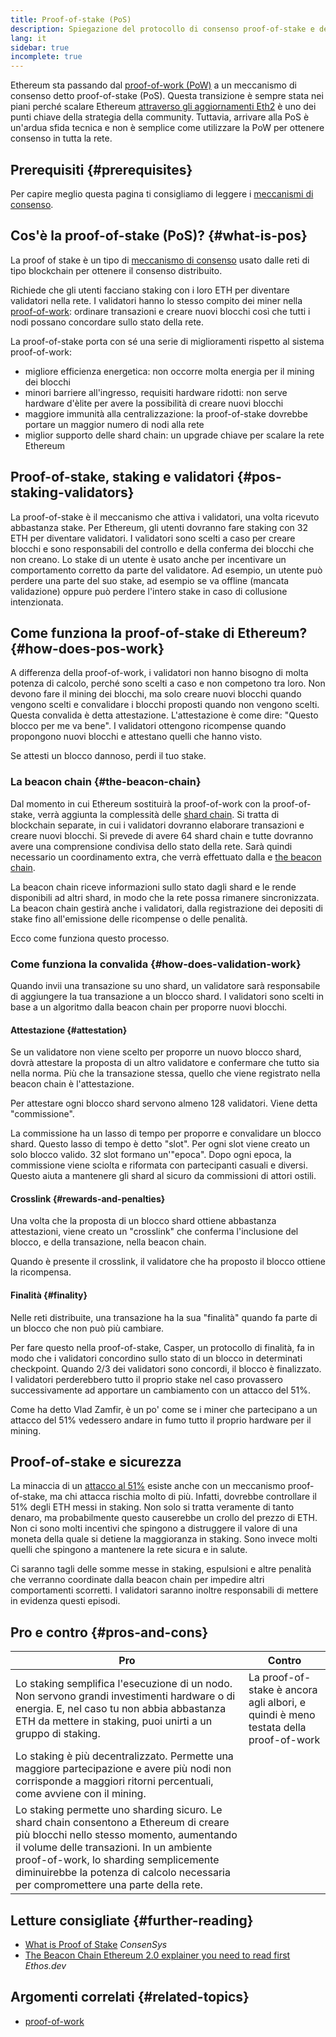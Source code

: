 ```yaml
---
title: Proof-of-stake (PoS)
description: Spiegazione del protocollo di consenso proof-of-stake e del suo ruolo in Ethereum.
lang: it
sidebar: true
incomplete: true
---
```


Ethereum sta passando dal [proof-of-work (PoW)](/developers/docs/consensus-mechanisms/pow/) a un meccanismo di consenso detto proof-of-stake (PoS). Questa transizione è sempre stata nei piani perché scalare Ethereum [attraverso gli aggiornamenti Eth2](/eth2/) è uno dei punti chiave della strategia della community. Tuttavia, arrivare alla PoS è un'ardua sfida tecnica e non è semplice come utilizzare la PoW per ottenere consenso in tutta la rete.

## Prerequisiti {#prerequisites}

Per capire meglio questa pagina ti consigliamo di leggere i [meccanismi di consenso](/developers/docs/consensus-mechanisms/).

## Cos'è la proof-of-stake (PoS)? {#what-is-pos}

La proof of stake è un tipo di [meccanismo di consenso](/developers/docs/consensus-mechanisms/) usato dalle reti di tipo blockchain per ottenere il consenso distribuito.

Richiede che gli utenti facciano staking con i loro ETH per diventare validatori nella rete. I validatori hanno lo stesso compito dei miner nella [proof-of-work](/developers/docs/consensus-mechanisms/pow/): ordinare transazioni e creare nuovi blocchi così che tutti i nodi possano concordare sullo stato della rete.

La proof-of-stake porta con sé una serie di miglioramenti rispetto al sistema proof-of-work:

- migliore efficienza energetica: non occorre molta energia per il mining dei blocchi
- minori barriere all'ingresso, requisiti hardware ridotti: non serve hardware d'èlite per avere la possibilità di creare nuovi blocchi
- maggiore immunità alla centralizzazione: la proof-of-stake dovrebbe portare un maggior numero di nodi alla rete
- miglior supporto delle shard chain: un upgrade chiave per scalare la rete Ethereum

## Proof-of-stake, staking e validatori {#pos-staking-validators}

La proof-of-stake è il meccanismo che attiva i validatori, una volta ricevuto abbastanza stake. Per Ethereum, gli utenti dovranno fare staking con 32 ETH per diventare validatori. I validatori sono scelti a caso per creare blocchi e sono responsabili del controllo e della conferma dei blocchi che non creano. Lo stake di un utente è usato anche per incentivare un comportamento corretto da parte del validatore. Ad esempio, un utente può perdere una parte del suo stake, ad esempio se va offline (mancata validazione) oppure può perdere l'intero stake in caso di collusione intenzionata.

## Come funziona la proof-of-stake di Ethereum? {#how-does-pos-work}

A differenza della proof-of-work, i validatori non hanno bisogno di molta potenza di calcolo, perché sono scelti a caso e non competono tra loro. Non devono fare il mining dei blocchi, ma solo creare nuovi blocchi quando vengono scelti e convalidare i blocchi proposti quando non vengono scelti. Questa convalida è detta attestazione. L'attestazione è come dire: "Questo blocco per me va bene". I validatori ottengono ricompense quando propongono nuovi blocchi e attestano quelli che hanno visto.

Se attesti un blocco dannoso, perdi il tuo stake.

### La beacon chain {#the-beacon-chain}

Dal momento in cui Ethereum sostituirà la proof-of-work con la proof-of-stake, verrà aggiunta la complessità delle [shard chain](/eth2/shard-chains/). Si tratta di blockchain separate, in cui i validatori dovranno elaborare transazioni e creare nuovi blocchi. Si prevede di avere 64 shard chain e tutte dovranno avere una comprensione condivisa dello stato della rete. Sarà quindi necessario un coordinamento extra, che verrà effettuato dalla e [the beacon chain](/eth2/beacon-chain/).

La beacon chain riceve informazioni sullo stato dagli shard e le rende disponibili ad altri shard, in modo che la rete possa rimanere sincronizzata. La beacon chain gestirà anche i validatori, dalla registrazione dei depositi di stake fino all'emissione delle ricompense o delle penalità.

Ecco come funziona questo processo.

### Come funziona la convalida {#how-does-validation-work}

Quando invii una transazione su uno shard, un validatore sarà responsabile di aggiungere la tua transazione a un blocco shard. I validatori sono scelti in base a un algoritmo dalla beacon chain per proporre nuovi blocchi.

#### Attestazione {#attestation}

Se un validatore non viene scelto per proporre un nuovo blocco shard, dovrà attestare la proposta di un altro validatore e confermare che tutto sia nella norma. Più che la transazione stessa, quello che viene registrato nella beacon chain è l'attestazione.

Per attestare ogni blocco shard servono almeno 128 validatori. Viene detta "commissione".

La commissione ha un lasso di tempo per proporre e convalidare un blocco shard. Questo lasso di tempo è detto "slot". Per ogni slot viene creato un solo blocco valido. 32 slot formano un'"epoca". Dopo ogni epoca, la commissione viene sciolta e riformata con partecipanti casuali e diversi. Questo aiuta a mantenere gli shard al sicuro da commissioni di attori ostili.

#### Crosslink {#rewards-and-penalties}

Una volta che la proposta di un blocco shard ottiene abbastanza attestazioni, viene creato un "crosslink" che conferma l'inclusione del blocco, e della transazione, nella beacon chain.

Quando è presente il crosslink, il validatore che ha proposto il blocco ottiene la ricompensa.

#### Finalità {#finality}

Nelle reti distribuite, una transazione ha la sua "finalità" quando fa parte di un blocco che non può più cambiare.

Per fare questo nella proof-of-stake, Casper, un protocollo di finalità, fa in modo che i validatori concordino sullo stato di un blocco in determinati checkpoint. Quando 2/3 dei validatori sono concordi, il blocco è finalizzato. I validatori perderebbero tutto il proprio stake nel caso provassero successivamente ad apportare un cambiamento con un attacco del 51%.

Come ha detto Vlad Zamfir, è un po' come se i miner che partecipano a un attacco del 51% vedessero andare in fumo tutto il proprio hardware per il mining.

## Proof-of-stake e sicurezza

La minaccia di un [attacco al 51%](https://www.investopedia.com/terms/1/51-attack.asp) esiste anche con un meccanismo proof-of-stake, ma chi attacca rischia molto di più. Infatti, dovrebbe controllare il 51% degli ETH messi in staking. Non solo si tratta veramente di tanto denaro, ma probabilmente questo causerebbe un crollo del prezzo di ETH. Non ci sono molti incentivi che spingono a distruggere il valore di una moneta della quale si detiene la maggioranza in staking. Sono invece molti quelli che spingono a mantenere la rete sicura e in salute.

Ci saranno tagli delle somme messe in staking, espulsioni e altre penalità che verranno coordinate dalla beacon chain per impedire altri comportamenti scorretti. I validatori saranno inoltre responsabili di mettere in evidenza questi episodi.

## Pro e contro {#pros-and-cons}

| Pro                                                                                                                                                                                                                                                                                                             | Contro                                                                              |
| --------------------------------------------------------------------------------------------------------------------------------------------------------------------------------------------------------------------------------------------------------------------------------------------------------------- | ----------------------------------------------------------------------------------- |
| Lo staking semplifica l'esecuzione di un nodo. Non servono grandi investimenti hardware o di energia. E, nel caso tu non abbia abbastanza ETH da mettere in staking, puoi unirti a un gruppo di staking.                                                                                                        | La proof-of-stake è ancora agli albori, e quindi è meno testata della proof-of-work |
| Lo staking è più decentralizzato. Permette una maggiore partecipazione e avere più nodi non corrisponde a maggiori ritorni percentuali, come avviene con il mining.                                                                                                                                             |                                                                                     |
| Lo staking permette uno sharding sicuro. Le shard chain consentono a Ethereum di creare più blocchi nello stesso momento, aumentando il volume delle transazioni. In un ambiente proof-of-work, lo sharding semplicemente diminuirebbe la potenza di calcolo necessaria per compromettere una parte della rete. |                                                                                     |

## Letture consigliate {#further-reading}

- [What is Proof of Stake](https://consensys.net/blog/blockchain-explained/what-is-proof-of-stake/) _ConsenSys_
- [The Beacon Chain Ethereum 2.0 explainer you need to read first](https://ethos.dev/beacon-chain/) _Ethos.dev_

## Argomenti correlati {#related-topics}

- [proof-of-work](/developers/docs/consensus-mechanisms/pow/)
